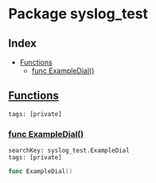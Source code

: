 # Package syslog_test

## Index

* [Functions](#func)
    * [func ExampleDial()](#ExampleDial)


## <a id="func" href="#func">Functions</a>

```
tags: [private]
```

### <a id="ExampleDial" href="#ExampleDial">func ExampleDial()</a>

```
searchKey: syslog_test.ExampleDial
tags: [private]
```

```Go
func ExampleDial()
```

